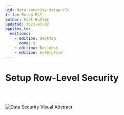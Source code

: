 ```yaml
---
uid: data-security-setup-rls
title: Setup RLS
author: Kurt Buhler
updated: 2023-03-02
applies_to:
  editions:
    - edition: Desktop
      none: x
    - edition: Business
    - edition: Enterprise
---
```

# Setup Row-Level Security

<br></br>

![Data Security Visual Abstract](~/images/data-security/data-security-visual-abstract.png)

<br></br>
